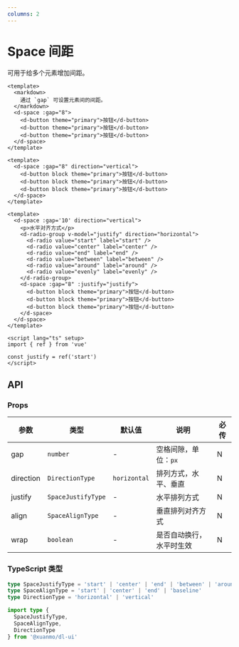 ```yaml
---
columns: 2
---
```


# Space 间距

可用于给多个元素增加间距。

```vue playground=2bl1idi title=水平方向
<template>
  <markdown>
    通过 `gap` 可设置元素间的间距。
  </markdown>
  <d-space :gap="8">
    <d-button theme="primary">按钮</d-button>
    <d-button theme="primary">按钮</d-button>
    <d-button theme="primary">按钮</d-button>
  </d-space>
</template>
```

```vue playground=3ica8m7 title=垂直方向
<template>
  <d-space :gap="8" direction="vertical">
    <d-button block theme="primary">按钮</d-button>
    <d-button block theme="primary">按钮</d-button>
    <d-button block theme="primary">按钮</d-button>
  </d-space>
</template>
```

```vue playground=389vma8
<template>
  <d-space :gap='10' direction="vertical">
    <p>水平对齐方式</p>
    <d-radio-group v-model="justify" direction="horizontal">
      <d-radio value="start" label="start" />
      <d-radio value="center" label="center" />
      <d-radio value="end" label="end" />
      <d-radio value="between" label="between" />
      <d-radio value="around" label="around" />
      <d-radio value="evenly" label="evenly" />
    </d-radio-group>
    <d-space :gap="8" :justify="justify">
      <d-button block theme="primary">按钮</d-button>
      <d-button block theme="primary">按钮</d-button>
      <d-button block theme="primary">按钮</d-button>
    </d-space>
  </d-space>
</template>

<script lang="ts" setup>
import { ref } from 'vue'

const justify = ref('start')
</script>
```

## API

### Props

|参数|类型|默认值|说明|必传|
|---|----|-----|---|----|
|gap|`number`|-|空格间隙，单位：`px`|N|
|direction|`DirectionType`|`horizontal`|排列方式，水平、垂直|N|
|justify|`SpaceJustifyType`|-|水平排列方式|N|
|align|`SpaceAlignType`|-|垂直排列对齐方式|N|
|wrap|`boolean`|-|是否自动换行，水平时生效|N|

### TypeScript 类型
```typescript
type SpaceJustifyType = 'start' | 'center' | 'end' | 'between' | 'around' | 'evenly'
type SpaceAlignType = 'start' | 'center' | 'end' | 'baseline'
type DirectionType = 'horizontal' | 'vertical'

import type {
  SpaceJustifyType,
  SpaceAlignType,
  DirectionType
} from '@xuanmo/dl-ui'
```
